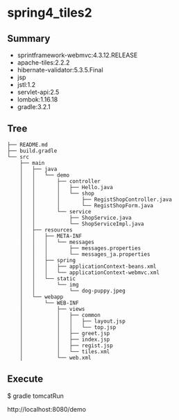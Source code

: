 # spring4_tiles2

## Summary
* sprintframework-webmvc:4.3.12.RELEASE  
* apache-tiles:2.2.2  
* hibernate-validator:5.3.5.Final  
* jsp  
* jstl:1.2  
* servlet-api:2.5  
* lombok:1.16.18  
* gradle:3.2.1  

## Tree

```
├── README.md
├── build.gradle
└── src
    ├── main
    │   ├── java
    │   │   └── demo
    │   │       ├── controller
    │   │       │   ├── Hello.java
    │   │       │   └── shop
    │   │       │       ├── RegistShopController.java
    │   │       │       └── RegistShopForm.java
    │   │       └── service
    │   │           ├── ShopService.java
    │   │           └── ShopServiceImpl.java
    │   ├── resources
    │   │   ├── META-INF
    │   │   │   └── messages
    │   │   │       ├── messages.properties
    │   │   │       └── messages_ja.properties
    │   │   ├── spring
    │   │   │   ├── applicationContext-beans.xml
    │   │   │   └── applicationContext-webmvc.xml
    │   │   └── static
    │   │       └── img
    │   │           └── dog-puppy.jpeg
    │   └── webapp
    │       └── WEB-INF
    │           ├── views
    │           │   ├── common
    │           │   │   ├── layout.jsp
    │           │   │   └── top.jsp
    │           │   ├── greet.jsp
    │           │   ├── index.jsp
    │           │   ├── regist.jsp
    │           │   └── tiles.xml
    │           └── web.xml
```

## Execute
$ gradle tomcatRun

http://localhost:8080/demo


